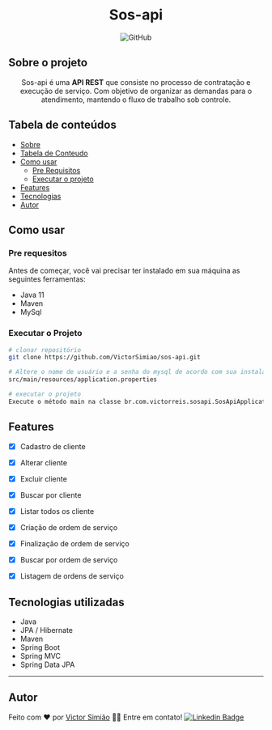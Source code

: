 
<div align="center">
 <h1>Sos-api</h1>
 <img alt="GitHub" src="https://img.shields.io/github/license/VictorSimiao/sos-api">
</div>


## Sobre o projeto
<p align="center">Sos-api é uma <strong>API REST</strong> que consiste no processo de contratação e execução de serviço.
Com objetivo de organizar as demandas para o atendimento, mantendo o fluxo de trabalho sob controle.</p>

## Tabela de conteúdos

* [Sobre](#sobre-o-projeto)
* [Tabela de Conteudo](#tabela-de-contedos)
* [Como usar](#como-usar)
    * [Pre Requisitos](#pre-requesitos)
    * [Executar o projeto](#executar-o-projeto)
* [Features](#features)    
* [Tecnologias](#tecnologias-utilizadas)
* [Autor](#autor)

## Como usar
### Pre requesitos
Antes de começar, você vai precisar ter instalado em sua máquina as seguintes ferramentas:
- Java 11
- Maven 
- MySql
### Executar o Projeto
```bash
# clonar repositório
git clone https://github.com/VictorSimiao/sos-api.git

# Altere o nome de usuário e a senha do mysql de acordo com sua instalação
src/main/resources/application.properties

# executar o projeto
Execute o método main na classe br.com.victorreis.sosapi.SosApiApplication
```

## Features
- [x] Cadastro de cliente
- [x] Alterar cliente
- [x] Excluir cliente
- [x] Buscar por cliente
- [x] Listar todos os cliente
- [x] Criação de ordem de serviço
- [x] Finalização de ordem de serviço
- [x] Buscar por ordem de serviço
- [x] Listagem de ordens de serviço


## Tecnologias utilizadas
- Java
- JPA / Hibernate
- Maven
- Spring Boot
- Spring MVC
- Spring Data JPA  


---
## Autor
Feito com ❤️ por [Victor Simião](https://github.com/VictorSimiao) 👋🏽 Entre em contato!
[![Linkedin Badge](https://img.shields.io/badge/-Victor-blue?style=flat-square&logo=Linkedin&logoColor=white&link=https://www.linkedin.com/in/victorsreis/)](https://www.linkedin.com/in/victorsreis/) 
